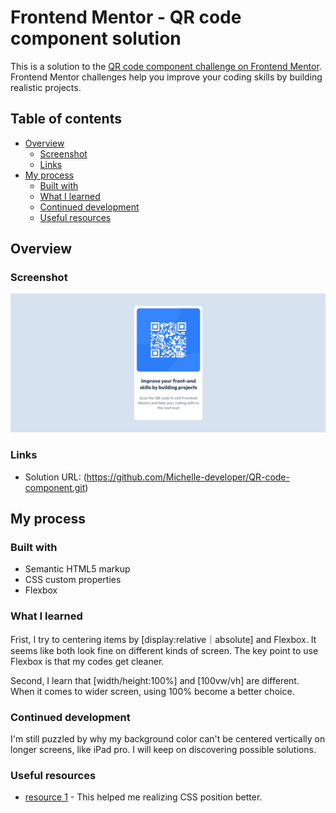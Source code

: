 # Frontend Mentor - QR code component solution

This is a solution to the [QR code component challenge on Frontend Mentor](https://www.frontendmentor.io/challenges/qr-code-component-iux_sIO_H). Frontend Mentor challenges help you improve your coding skills by building realistic projects. 

## Table of contents

- [Overview](#overview)
  - [Screenshot](#screenshot)
  - [Links](#links)
- [My process](#my-process)
  - [Built with](#built-with)
  - [What I learned](#what-i-learned)
  - [Continued development](#continued-development)
  - [Useful resources](#useful-resources)

## Overview

### Screenshot

![](./screenshot.jpg)

### Links

- Solution URL: (https://github.com/Michelle-developer/QR-code-component.git)

## My process

### Built with

- Semantic HTML5 markup
- CSS custom properties
- Flexbox

### What I learned

Frist, I try to centering items by [display:relative｜absolute] and Flexbox. It seems like both look fine on different kinds of screen. The key point to use Flexbox is that my codes get cleaner.

Second, I learn that [width/height:100%] and [100vw/vh] are different. When it comes to wider screen, using 100% become a better choice. 

### Continued development

I'm still puzzled by why my background color can't be centered vertically on longer screens, like iPad pro. I will keep on discovering possible solutions.

### Useful resources

- [resource 1](https://www.casper.tw/css/2015/01/16/css-magic/) - This helped me realizing CSS position better.